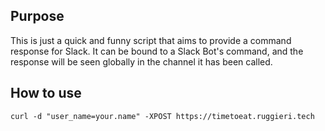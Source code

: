 ## Purpose
This is just a quick and funny script that aims to provide a command response for Slack. It can be bound to
a Slack Bot's command, and the response will be seen globally in the channel it has been called.

## How to use
```curl -d "user_name=your.name" -XPOST https://timetoeat.ruggieri.tech```